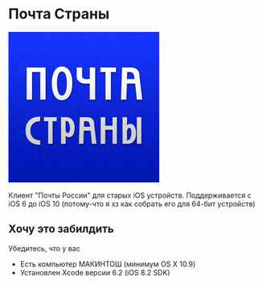 # Почта Страны

![Почта Страны](RussiaPost/Images.xcassets/Logo.imageset/Почта%20Страны%20Full.png)

Клиент "Почты России" для старых iOS устройств. Поддерживается с iOS 6 до iOS 10 (потому-что я хз как собрать его для 64-бит устройств)

## Хочу это забилдить

Убедитесь, что у вас

- Есть компьютер МАКИНТОШ (минимум OS X 10.9)
- Установлен Xcode версии 6.2 (iOS 8.2 SDK)
